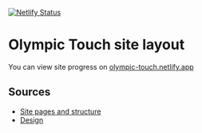 [![Netlify Status](https://api.netlify.com/api/v1/badges/c7406640-8899-42c7-b167-bd020a8fb8c3/deploy-status)](https://app.netlify.com/sites/olympic-touch/deploys)

# Olympic Touch site layout
You can view site progress on [olympic-touch.netlify.app](https://olympic-touch.netlify.app/)

## Sources
- [Site pages and structure](https://paper.dropbox.com/doc/--AyhnZ7ODF~on7MU0u17mvVyIAQ-gPYzfIc4agnH3QM7irBjP)
- [Design](https://www.figma.com/file/z19w4RDfMy9r6nD4DOWiy4/Olympic-touch?node-id=0%3A1)
